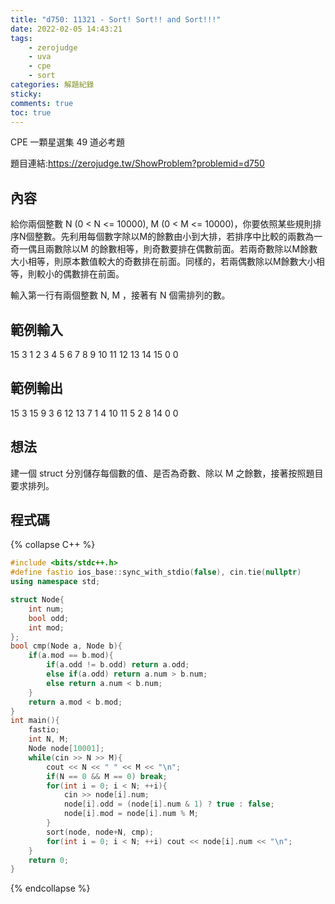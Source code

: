 ```yaml
---
title: "d750: 11321 - Sort! Sort!! and Sort!!!"
date: 2022-02-05 14:43:21
tags:
    - zerojudge
    - uva
    - cpe
    - sort
categories: 解題紀錄
sticky: 
comments: true
toc: true
---
```

CPE 一顆星選集 49 道必考題
<!--more-->
題目連結:https://zerojudge.tw/ShowProblem?problemid=d750
## 內容
給你兩個整數 N (0 < N <= 10000), M (0 < M <= 10000)，你要依照某些規則排序N個整數。先利用每個數字除以M的餘數由小到大排，若排序中比較的兩數為一奇一偶且兩數除以M 的餘數相等，則奇數要排在偶數前面。若兩奇數除以M餘數大小相等，則原本數值較大的奇數排在前面。同樣的，若兩偶數除以M餘數大小相等，則較小的偶數排在前面。

輸入第一行有兩個整數 N, M ，接著有 N 個需排列的數。
## 範例輸入
15 3
1
2
3
4
5
6
7
8
9
10
11
12
13
14
15
0 0
## 範例輸出
15 3
15
9
3
6
12
13
7
1
4
10
11
5
2
8
14
0 0
## 想法
建一個 struct 分別儲存每個數的值、是否為奇數、除以 M 之餘數，接著按照題目要求排列。
## 程式碼
{% collapse C++ %}
```cpp
#include <bits/stdc++.h>
#define fastio ios_base::sync_with_stdio(false), cin.tie(nullptr)
using namespace std;

struct Node{
    int num;
    bool odd;
    int mod;
};
bool cmp(Node a, Node b){
    if(a.mod == b.mod){
        if(a.odd != b.odd) return a.odd;
        else if(a.odd) return a.num > b.num;
        else return a.num < b.num;
    }
    return a.mod < b.mod;
}
int main(){
    fastio;
    int N, M;
    Node node[10001];
    while(cin >> N >> M){
        cout << N << " " << M << "\n";
        if(N == 0 && M == 0) break;
        for(int i = 0; i < N; ++i){
            cin >> node[i].num;
            node[i].odd = (node[i].num & 1) ? true : false;
            node[i].mod = node[i].num % M;
        }
        sort(node, node+N, cmp);
        for(int i = 0; i < N; ++i) cout << node[i].num << "\n";
    }
    return 0;
}
```
{% endcollapse %}